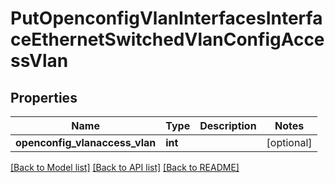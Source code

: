 # PutOpenconfigVlanInterfacesInterfaceEthernetSwitchedVlanConfigAccessVlan

## Properties
Name | Type | Description | Notes
------------ | ------------- | ------------- | -------------
**openconfig_vlanaccess_vlan** | **int** |  | [optional] 

[[Back to Model list]](../README.md#documentation-for-models) [[Back to API list]](../README.md#documentation-for-api-endpoints) [[Back to README]](../README.md)


